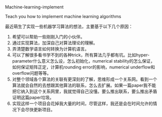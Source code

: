Machine-learning-implement

Teach you how to implement machine learning algorithms

最近萌生了实现一些机器学习算法的想法，主要基于以下几个原因：

1. 希望可以帮助一些刚刚入门的小伙伴。
2. 通过实现算法，加深自己对算法理论的理解。
3. 弄清楚数学语言如何转换为计算机语言。
4. 可以了解很多看书学不到的各种trick，所有算法几乎都有坑。比如hyper-parameter什么意义怎么设，怎么初始化，numerical stability的怎么保证，如何保证矩阵正定，计算机rounding error的影响，numerical underflow和overflow问题等等。
5. 对整个领域各个算法的关联有更深刻的了解，思维形成一个关系网。看到一个算法就会自然的去想跟其他算法的联系，怎么去扩展。如果一篇paper我不能把它纳入到这个关系网里，我就觉得自己没懂。要么推出联系，要么推出矛盾证明这篇paper垃圾。
6. 实现这样一个项目会花掉我大量的时间，尽管这样，我还是会在时间允许的情况下会尽快更新项目。

